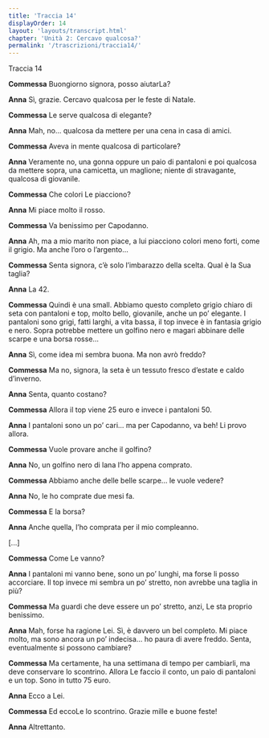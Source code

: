```yaml
---
title: 'Traccia 14'
displayOrder: 14
layout: 'layouts/transcript.html'
chapter: 'Unità 2: Cercavo qualcosa?'
permalink: '/trascrizioni/traccia14/'
---
```


Traccia 14

**Commessa** Buongiorno signora, posso aiutarLa?

**Anna** Sì, grazie. Cercavo qualcosa per le feste di Natale.

**Commessa** Le serve qualcosa di elegante?

**Anna** Mah, no... qualcosa da mettere per una cena in casa di amici.

**Commessa** Aveva in mente qualcosa di particolare?

**Anna** Veramente no, una gonna oppure un paio di pantaloni e poi qualcosa da mettere sopra, una camicetta, un maglione; niente di stravagante, qualcosa di giovanile.

**Commessa** Che colori Le piacciono?

**Anna** Mi piace molto il rosso.

**Commessa** Va benissimo per Capodanno.

**Anna** Ah, ma a mio marito non piace, a lui piacciono colori meno forti, come il grigio. Ma anche l’oro o l’argento...

**Commessa** Senta signora, c’è solo l’imbarazzo della scelta. Qual è la Sua taglia?

**Anna** La 42.

**Commessa** Quindi è una small. Abbiamo questo completo grigio chiaro di seta con pantaloni e top, molto bello, giovanile, anche un po’ elegante. I pantaloni sono grigi, fatti larghi, a vita bassa, il top invece è in fantasia grigio e nero. Sopra potrebbe mettere un golfino nero e magari abbinare delle scarpe e una borsa rosse...

**Anna** Sì, come idea mi sembra buona. Ma non avrò freddo?

**Commessa** Ma no, signora, la seta è un tessuto fresco d’estate e caldo d’inverno.

**Anna** Senta, quanto costano?

**Commessa** Allora il top viene 25 euro e invece i pantaloni 50.

**Anna** I pantaloni sono un po’ cari... ma per Capodanno, va beh! Li provo allora.

**Commessa** Vuole provare anche il golfino?

**Anna** No, un golfino nero di lana l’ho appena comprato.

**Commessa** Abbiamo anche delle belle scarpe... le vuole vedere?

**Anna** No, le ho comprate due mesi fa.

**Commessa** E la borsa?

**Anna** Anche quella, l’ho comprata per il mio compleanno.

[...]

**Commessa** Come Le vanno?

**Anna** I pantaloni mi vanno bene, sono un po’ lunghi, ma forse li posso accorciare. Il top invece mi sembra un po’ stretto, non avrebbe una taglia in più?

**Commessa** Ma guardi che deve essere un po’ stretto, anzi, Le sta proprio benissimo.

**Anna** Mah, forse ha ragione Lei. Sì, è davvero un bel completo. Mi piace molto, ma sono ancora un po’ indecisa... ho paura di avere freddo. Senta, eventualmente si possono cambiare?

**Commessa** Ma certamente, ha una settimana di tempo per cambiarli, ma deve conservare lo scontrino. Allora Le faccio il conto, un paio di pantaloni e un top. Sono in tutto 75 euro.

**Anna** Ecco a Lei.

**Commessa** Ed eccoLe lo scontrino. Grazie mille e buone feste!

**Anna** Altrettanto.
